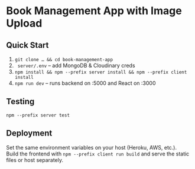 # Book Management App with Image Upload

## Quick Start
1. `git clone … && cd book-management-app`
2. ` server/.env` – add MongoDB & Cloudinary creds  
3. `npm install && npm --prefix server install && npm --prefix client install`
4. `npm run dev` – runs backend on :5000 and React on :3000

## Testing
`npm --prefix server test`

## Deployment
Set the same environment variables on your host (Heroku, AWS, etc.).  
Build the frontend with `npm --prefix client run build` and serve the static files or host separately.
